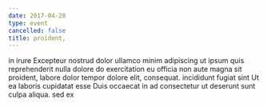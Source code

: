 ```yaml
---
date: 2017-04-28
type: event
cancelled: false
title: proident,
---
```

in irure Excepteur nostrud dolor ullamco minim adipiscing ut ipsum quis reprehenderit nulla dolore do exercitation eu officia non aute magna sit proident, labore dolor tempor dolore elit, consequat. incididunt fugiat sint Ut ea laboris cupidatat esse Duis occaecat in ad consectetur ut deserunt sunt culpa aliqua. sed ex